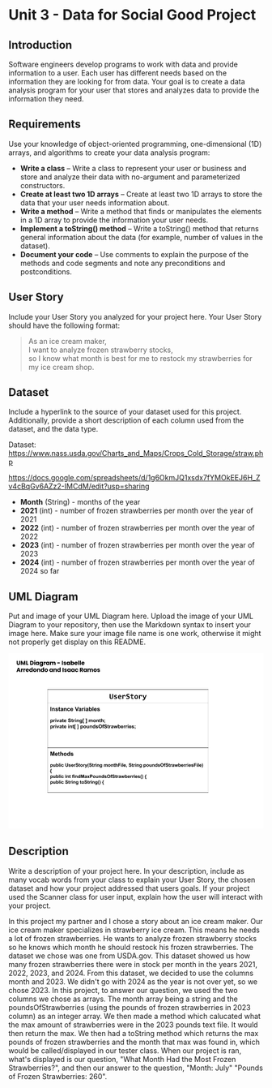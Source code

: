 # Unit 3 - Data for Social Good Project 

## Introduction 

Software engineers develop programs to work with data and provide information to a user. Each user has different needs based on the information they are looking for from data. Your goal is to create a data analysis program for your user that stores and analyzes data to provide the information they need. 

## Requirements 

Use your knowledge of object-oriented programming, one-dimensional (1D) arrays, and algorithms to create your data analysis program: 
- **Write a class** – Write a class to represent your user or business and store and analyze their data with no-argument and parameterized constructors. 
- **Create at least two 1D arrays** – Create at least two 1D arrays to store the data that your user needs information about. 
- **Write a method** – Write a method that finds or manipulates the elements in a 1D array to provide the information your user needs. 
- **Implement a toString() method** – Write a toString() method that returns general information about the data (for example, number of values in the dataset). 
- **Document your code** – Use comments to explain the purpose of the methods and code segments and note any preconditions and postconditions. 

## User Story 

Include your User Story you analyzed for your project here. Your User Story should have the following format: 

> As an ice cream maker, <br> 
> I want to analyze frozen strawberry stocks, <br> 
> so I know what month is best for me to restock my strawberries for my ice cream shop. 

## Dataset 

Include a hyperlink to the source of your dataset used for this project. Additionally, provide a short description of each column used from the dataset, and the data type. 

Dataset: https://www.nass.usda.gov/Charts_and_Maps/Crops_Cold_Storage/straw.php

https://docs.google.com/spreadsheets/d/1g6OkmJQ1xsdx7fYMOkEEJ6H_Zv4cBqGv6AZz2-IMCdM/edit?usp=sharing

- **Month** (String) - months of the year 
- **2021** (int) - number of frozen strawberries per month over the year of 2021
- **2022** (int) - number of frozen strawberries per month over the year of 2022
- **2023** (int) - number of frozen strawberries per month over the year of 2023
- **2024** (int) - number of frozen strawberries per month over the year of 2024 so far

## UML Diagram 

Put and image of your UML Diagram here. Upload the image of your UML Diagram to your repository, then use the Markdown syntax to insert your image here. Make sure your image file name is one work, otherwise it might not properly get display on this README. 

![alt text](<Copy of (Unit 3) UML Diagram.png>)

## Description 

Write a description of your project here. In your description, include as many vocab words from your class to explain your User Story, the chosen dataset and how your project addressed that users goals. If your project used the Scanner class for user input, explain how the user will interact with your project.

In this project my partner and I chose a story about an ice cream maker. Our ice cream maker specializes in strawberry ice cream. This means he needs a lot of frozen strawberries. He wants to analyze frozen strawberry stocks so he knows which month he should restock his frozen strawberries. The dataset we chose was one from USDA.gov. This dataset showed us how many frozen strawberries there were in stock per month in the years 2021, 2022, 2023, and 2024. From this dataset, we decided to use the columns month and 2023. We didn't go with 2024 as the year is not over yet, so we chose 2023. In this project, to answer our question, we used the two columns we chose as arrays. The month array being a string and the poundsOfStrawberries (using the pounds of frozen strawberries in 2023 column) as an integer array. We then made a method which calucated what the max amount of strawberries were in the 2023 pounds text file. It would then return the max. We then had a toString method which returns the max pounds of frozen strawberries and the month that max was found in, which would be called/displayed in our tester class. When our project is ran, what's displayed is our question, "What Month Had the Most Frozen Strawberries?", and then our answer to the question, "Month: July" "Pounds of Frozen Strawberries: 260".